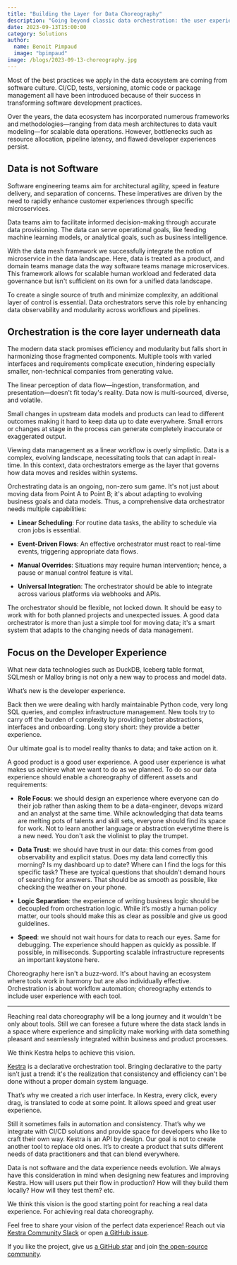 ```yaml
---
title: "Building the Layer for Data Choreography"
description: "Going beyond classic data orchestration: the user experience"
date: 2023-09-13T15:00:00
category: Solutions
author:
  name: Benoit Pimpaud
  image: "bpimpaud"
image: /blogs/2023-09-13-choreography.jpg
---
```


Most of the best practices we apply in the data ecosystem are coming from software culture. CI/CD, tests, versioning, atomic code or package management all have been introduced because of their success in transforming software development practices.

Over the years, the data ecosystem has incorporated numerous frameworks and methodologies—ranging from data mesh architectures to data vault modeling—for scalable data operations. However, bottlenecks such as resource allocation, pipeline latency, and flawed developer experiences persist.


## Data is not Software

Software engineering teams aim for architectural agility, speed in feature delivery, and separation of concerns. These imperatives are driven by the need to rapidly enhance customer experiences through specific microservices.

Data teams aim to facilitate informed decision-making through accurate data provisioning. The data can serve operational goals, like feeding machine learning models, or analytical goals, such as business intelligence.

With the data mesh framework we successfully integrate the notion of microservice in the data landscape. Here, data is treated as a product, and domain teams manage data the way software teams manage microservices. This framework allows for scalable human workload and federated data governance but isn't sufficient on its own for a unified data landscape.


To create a single source of truth and minimize complexity, an additional layer of control is essential. Data orchestrators serve this role by enhancing data observability and modularity across workflows and pipelines.

## Orchestration is the core layer underneath data
The modern data stack promises efficiency and modularity but falls short in harmonizing those fragmented components. Multiple tools with varied interfaces and requirements complicate execution, hindering especially smaller, non-technical companies from generating value.

The linear perception of data flow—ingestion, transformation, and presentation—doesn't fit today's reality. Data now is multi-sourced, diverse, and volatile.

Small changes in upstream data models and products can lead to different outcomes making it hard to keep data up to date everywhere. Small errors or changes at stage in the process can generate completely inaccurate or exaggerated output.

Viewing data management as a linear workflow is overly simplistic. Data is a complex, evolving landscape, necessitating tools that can adapt in real-time. In this context, data orchestrators emerge as the layer that governs how data moves and resides within systems.

Orchestrating data is an ongoing, non-zero sum game. It's not just about moving data from Point A to Point B; it's about adapting to evolving business goals and data models. Thus, a comprehensive data orchestrator needs multiple capabilities:

* **Linear Scheduling**: For routine data tasks, the ability to schedule via cron jobs is essential.

* **Event-Driven Flows**: An effective orchestrator must react to real-time events, triggering appropriate data flows.

* **Manual Overrides**: Situations may require human intervention; hence, a pause or manual control feature is vital.

* **Universal Integration**: The orchestrator should be able to integrate across various platforms via webhooks and APIs.


The orchestrator should be flexible, not locked down. It should be easy to work with for both planned projects and unexpected issues. A good data orchestrator is more than just a simple tool for moving data; it's a smart system that adapts to the changing needs of data management.

## Focus on the Developer Experience

What new data technologies such as DuckDB, Iceberg table format, SQLmesh or Malloy bring is not only a new way to process and model data.

What’s new is the developer experience.

Back then we were dealing with hardly maintainable Python code, very long SQL queries, and complex infrastructure management. New tools try to carry off the burden of complexity by providing better abstractions, interfaces and onboarding. Long story short: they provide a better experience.
 
Our ultimate goal is to model reality thanks to data; and take action on it. 

A good product is a good user experience. A good user experience is what makes us achieve what we want to do as we planned. To do so our data experience should enable a choreography of different assets and requirements:


* **Role Focus**: we should design an experience where everyone can do their job rather than asking them to be a data-engineer, devops wizard and an analyst at the same time.
While acknowledging that data teams are melting pots of talents and skill sets, everyone should find its space for work. Not to learn another language or abstraction everytime there is a new need. You don't ask the violinist to play the trumpet.

* **Data Trust**: we should have trust in our data: this comes from good observability and explicit status. Does my data land correctly this morning? Is my dashboard up to date? Where can I find the logs for this specific task? 
These are typical questions that shouldn't demand hours of searching for answers. That should be as smooth as possible, like checking the weather on your phone.

* **Logic Separation**: the experience of writing business logic should be decoupled from orchestration logic. While it’s mostly a human policy matter, our tools should make this as clear as possible and give us good guidelines.

* **Speed**: we should not wait hours for data to reach our eyes. Same for debugging. The experience should happen as quickly as possible. If possible, in milliseconds. Supporting scalable infrastructure represents an important keystone here.

Choreography here isn't a buzz-word. It's about having an ecosystem where tools work in harmony but are also individually effective. Orchestration is about workflow automation; choreography extends to include user experience with each tool.

---

Reaching real data choreography will be a long journey and it wouldn't be only about tools.
Still we can foresee a future where the data stack lands in a space where experience and simplicity make working with data something pleasant and seamlessly integrated within business and product processes.

We think Kestra helps to achieve this vision. 

[Kestra](https://github.com/kestra-io/kestra) is a declarative orchestration tool. Bringing declarative to the party isn’t just a trend: it's the realization that consistency and efficiency can't be done without a proper domain system language. 

That’s why we created a rich user interface. In Kestra, every click, every drag, is translated to code at some point. It allows speed and great user experience. 

Still it sometimes fails in automation and consistency. That’s why we integrate with CI/CD solutions and provide space for developers who like to craft their own way. Kestra is an API by design. 
Our goal is not to create another tool to replace old ones. It’s to create a product that suits different needs of data practitioners and that can blend everywhere.

Data is not software and the data experience needs evolution. We always have this consideration in mind when designing new features and improving Kestra. How will users put their flow in production? How will they build them locally? How will they test them? etc.

We think this vision is the good starting point for reaching a real data experience. For achieving real data choreography.


Feel free to share your vision of the perfect data experience! Reach out via [Kestra Community Slack](https://kestra.io/slack) or open [a GitHub issue](https://github.com/kestra-io/kestra). 

If you like the project, give us [a GitHub star](https://github.com/kestra-io/kestra) and join [the open-source community](https://kestra.io/slack).


